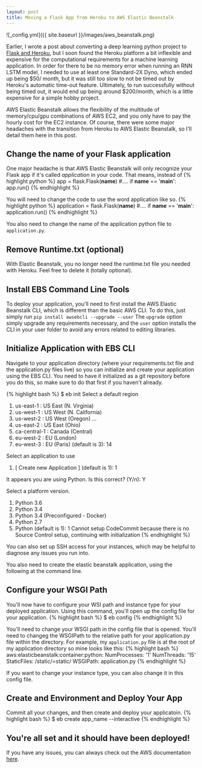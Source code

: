 ```yaml
---
layout: post
title: Moving a Flask App from Heroku to AWS Elastic Beanstalk
---
```

![_config.yml]({{ site.baseurl }}/images/aws_beanstalk.png)

Earlier, I wrote a post about converting a deep learning python project to [Flask and Heroku](http://zeager.xyz/heroku/), but I soon found the Heroku platform a bit inflexible and expensive for the computational requirements for a machine learning application. In order for there to be no memory error when running an RNN LSTM model, I needed to use at least one Standard-2X Dyno, which ended up being $50/ month, but it was still too slow to not be timed out by Heroku's automatic time-out feature. Ultimately, to run successfully without being timed out, it would end up being around $200/month, which is a little expensive for a simple hobby project. 

AWS Elastic Beanstalk allows the flexibility of the multitude of memory/cpu/gpu combinations of AWS EC2, and you only have to pay the hourly cost for the EC2 instance. Of course, there were some major headaches with the transition from Heroku to AWS Elastic Beanstalk, so I'll detail them here in this post.

## Change the name of your Flask application
One major headache is that AWS Elastic Beanstalk will only recognize your Flask app if it's called *application* in your code. That means, instead of 
{% highlight python %} 
app = flask.Flask(__name__)
#....
if __name__ == '__main__':
    app.run()
{% endhighlight %} 

You will need to change the code to use the word application like so.
{% highlight python %} 
application = flask.Flask(__name__)
#....
if __name__ == '__main__':
    application.run()
{% endhighlight %}

You also need to change the name of the application python file to `application.py`.

## Remove Runtime.txt (optional)
With Elastic Beanstalk, you no longer need the runtime.txt file you needed with Heroku. Feel free to delete it (totally optional).

## Install EBS Command Line Tools
To deploy your application, you'll need to first install the AWS Elastic Beanstalk CLI, which is different than the basic AWS CLI. To do this, just simply run `pip install awsebcli --upgrade --user` The `upgrade` option simply upgrade any requirements necessary, and the `user` option installs the CLI in your user folder to avoid any errors related to editing libraries. 

## Initialize Application with EBS CLI
Navigate to your application directory (where your requirements.txt file and the application.py files live) so you can initialize and create your application using the EBS CLI. You need to have it initialized as a git repository before you do this, so make sure to do that first if you haven't already.

{% highlight bash %}
$ eb init
Select a default region
1) us-east-1 : US East (N. Virginia)
2) us-west-1 : US West (N. California)
3) us-west-2 : US West (Oregon)
...
14) us-east-2 : US East (Ohio)
15) ca-central-1 : Canada (Central)
16) eu-west-2 : EU (London)
17) eu-west-3 : EU (Paris)
(default is 3): 14

Select an application to use
1) [ Create new Application ]
(default is 1): 1

It appears you are using Python. Is this correct?
(Y/n): Y

Select a platform version.
1) Python 3.6
2) Python 3.4
3) Python 3.4 (Preconfigured - Docker)
4) Python 2.7
5) Python
(default is 1): 1
Cannot setup CodeCommit because there is no Source Control setup, continuing with initialization
{% endhighlight %}

You can also set up SSH access for your instances, which may be helpful to diagnose any issues you run into.

You also need to create the elastic beanstalk application, using the following at the command line.

## Configure your WSGI Path
You'll now have to configure your WSI path and instance type for your deployed application. Using this command, you'll open up the config file for your application.
{% highlight bash %}
$ eb config
{% endhighlight %}

You'll need to change your WSGI path in the config file that is opened. You'll need to changeg the WSGIPath to the relative path for your application.py file within the directory. For example, my `application.py` file is at the root of my application directory so mine looks like this:
{% highlight bash %}
aws:elasticbeanstalk:container:python:
    NumProcesses: '1'
    NumThreads: '15'
    StaticFiles: /static/=static/
    WSGIPath: application.py
{% endhighlight %}
    
If you want to change your instance type, you can also change it in this config file.

## Create and Environment and Deploy Your App 
Commit all your changes, and then create and deploy your applicatoin.
{% highlight bash %}
$ eb create app_name --interactive
{% endhighlight %}

## You're all set and it should have been deployed! 

If you have any issues, you can always check out the AWS documentation [here](https://docs.aws.amazon.com/elasticbeanstalk/latest/dg/create-deploy-python-flask.html).

